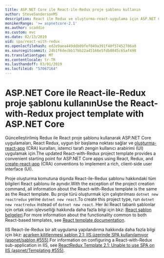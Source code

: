 ```yaml
---
title: ASP.NET Core ile React-ile-Redux proje şablonu kullanın
author: SteveSandersonMS
description: React ile Redux ve oluşturma-react-uygulama için ASP.NET Core tek sayfa uygulama (SPA) proje şablonu ile çalışmaya başlama hakkında bilgi edinin.
monikerRange: '>= aspnetcore-2.1'
ms.author: scaddie
ms.custom: mvc
ms.date: 02/13/2019
uid: spa/react-with-redux
ms.openlocfilehash: ed2e9aea449ddb09fef049a391f40f57452786a8
ms.sourcegitcommit: 24b1f6decbb17bb22a45166e5fdb0845c65af498
ms.translationtype: MT
ms.contentlocale: tr-TR
ms.lasthandoff: 03/01/2019
ms.locfileid: "57067164"
---
```

# <a name="use-the-react-with-redux-project-template-with-aspnet-core"></a><span data-ttu-id="e74ac-103">ASP.NET Core ile React-ile-Redux proje şablonu kullanın</span><span class="sxs-lookup"><span data-stu-id="e74ac-103">Use the React-with-Redux project template with ASP.NET Core</span></span>

<span data-ttu-id="e74ac-104">Güncelleştirilmiş Redux ile React proje şablonu kullanarak ASP.NET Core uygulamaları, React Redux, uygun bir başlama noktası sağlar ve [oluşturma-react-app](https://github.com/facebookincubator/create-react-app) (CRA) kuralları, istemci tarafı zengin kullanıcı arabirimi (UI) uygulamak için.</span><span class="sxs-lookup"><span data-stu-id="e74ac-104">The updated React-with-Redux project template provides a convenient starting point for ASP.NET Core apps using React, Redux, and [create-react-app](https://github.com/facebookincubator/create-react-app) (CRA) conventions to implement a rich, client-side user interface (UI).</span></span>

<span data-ttu-id="e74ac-105">Proje oluşturma komutuna dışında React-ile-Redux şablonu hakkındaki tüm bilgileri React şablonu ile aynıdır.</span><span class="sxs-lookup"><span data-stu-id="e74ac-105">With the exception of the project creation command, all information about the React-with-Redux template is the same as the React template.</span></span> <span data-ttu-id="e74ac-106">Bu proje türü oluşturmak için çalıştırılması `dotnet new reactredux` yerine `dotnet new react`.</span><span class="sxs-lookup"><span data-stu-id="e74ac-106">To create this project type, run `dotnet new reactredux` instead of `dotnet new react`.</span></span> <span data-ttu-id="e74ac-107">Her iki React tabanlı şablonlar için ortak olan işlevselliği hakkında daha fazla bilgi için bkz: [React şablon belgeleri](xref:spa/react).</span><span class="sxs-lookup"><span data-stu-id="e74ac-107">For more information about the functionality common to both React-based templates, see [React template documentation](xref:spa/react).</span></span>

<span data-ttu-id="e74ac-108">IIS React-ile-Redux bir alt uygulama yapılandırma hakkında daha fazla bilgi için bkz: [açarken kilitlenmesi şablon 2.1: IIS üzerinde SPA kullanılamıyor (aspnet/şablon &num;555)](https://github.com/aspnet/Templating/issues/555).</span><span class="sxs-lookup"><span data-stu-id="e74ac-108">For information on configuring a React-with-Redux sub-application in IIS, see [ReactRedux Template 2.1: Unable to use SPA on IIS (aspnet/Templating &num;555)](https://github.com/aspnet/Templating/issues/555).</span></span>
